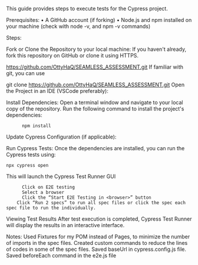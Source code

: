 This guide provides steps to execute tests for the Cypress project.

Prerequisites: • A GitHub account (if forking) • Node.js and npm installed on your machine (check with node -v, and npm -v commands)

Steps:

Fork or Clone the Repository to your local machine: If you haven't already, fork this repository on GitHub or clone it using HTTPS.

   https://github.com/OttyHaQ/SEAMLESS_ASSESSMENT.git
If familiar with git, you can use

   git clone https://github.com/OttyHaQ/SEAMLESS_ASSESSMENT.git
Open the Project in an IDE (VSCode preferably):

Install Dependencies: Open a terminal window and navigate to your local copy of the repository. Run the following command to install the project's dependencies:

          npm install
Update Cypress Configuration (if applicable):

Run Cypress Tests: Once the dependencies are installed, you can run the Cypress tests using:

    npx cypress open
This will launch the Cypress Test Runner GUI

        
          Click on E2E testing
          Select a browser
          Click the “Start E2E Testing in <browser>” button
        Click “Run 2 specs” to run all spec files or click the spec each spec file to run the individually.
Viewing Test Results After test execution is completed, Cypress Test Runner will display the results in an interactive interface.

Notes: Used Fixtures for my POM instead of Pages, to minimize the number of imports in the spec files. Created custom commands to reduce the lines of codes in some of the spec files. Saved baseUrl in cypress.config.js file. Saved beforeEach command in the e2e.js file
